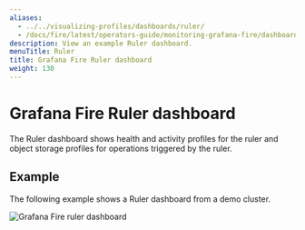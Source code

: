 ```yaml
---
aliases:
  - ../../visualizing-profiles/dashboards/ruler/
  - /docs/fire/latest/operators-guide/monitoring-grafana-fire/dashboards/ruler/
description: View an example Ruler dashboard.
menuTitle: Ruler
title: Grafana Fire Ruler dashboard
weight: 130
---
```


# Grafana Fire Ruler dashboard

The Ruler dashboard shows health and activity profiles for the ruler and object storage profiles for operations triggered by the ruler.

## Example

The following example shows a Ruler dashboard from a demo cluster.

![Grafana Fire ruler dashboard](fire-ruler.png)
